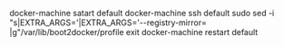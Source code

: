 docker-machine satart default
docker-machine ssh default
sudo sed -i "s|EXTRA_ARGS='|EXTRA_ARGS='--registry-mirror= |g"/var/lib/boot2docker/profile
exit
docker-machine restart default
